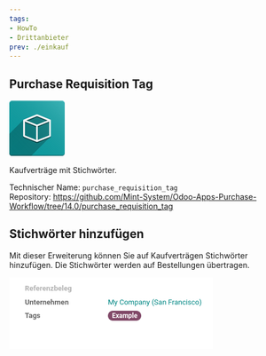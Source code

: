 ```yaml
---
tags:
- HowTo
- Drittanbieter
prev: ./einkauf
---
```

## Purchase Requisition Tag
![icon_oms_box](assets/icon_oms_box.png)

Kaufverträge mit Stichwörter.

Technischer Name: `purchase_requisition_tag`\
Repository: <https://github.com/Mint-System/Odoo-Apps-Purchase-Workflow/tree/14.0/purchase_requisition_tag>

## Stichwörter hinzufügen

Mit dieser Erweiterung können Sie auf Kaufverträgen Stichwörter hinzufügen. Die Stichwörter werden auf Bestellungen übertragen.

![](assets/Purchase%20Requisition%20Tag.png)